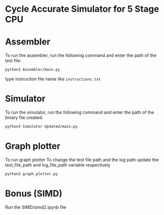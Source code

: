 # Cycle Accurate Simulator for 5 Stage CPU

# Assembler

To run the assembler, run the following command and enter the path of the test file:

```bash
python3 Assembler/main.py
```

type instruciton file name like `instructions.txt`

# Simulator

To run the simulator, run the following command and enter the path of the binary file created:

```bash
python3 Simulator Updated/main.py
``` 

# Graph plotter
To run graph plotter
To change the test file path and the log path update the test_file_path and log_file_path variable respectively
```bash
python3 graph_plotter.py
```
# Bonus (SIMD)
Run the SIMD/simd2.ipynb file